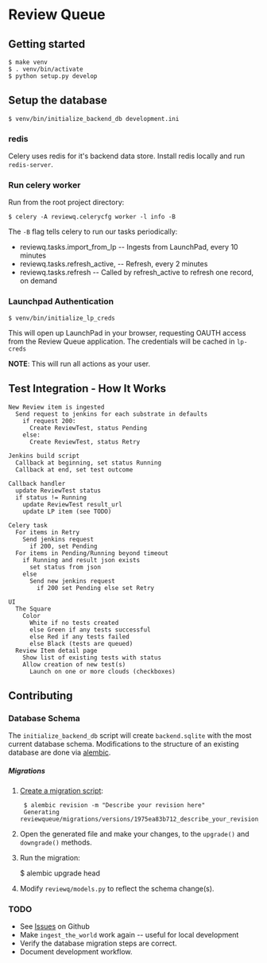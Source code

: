 # Review Queue


## Getting started

    $ make venv
    $ . venv/bin/activate
    $ python setup.py develop


## Setup the database

    $ venv/bin/initialize_backend_db development.ini

### redis

Celery uses redis for it's backend data store. Install redis locally and run ```redis-server```.

### Run celery worker

Run from the root project directory:

    $ celery -A reviewq.celerycfg worker -l info -B

The ```-B``` flag tells celery to run our tasks periodically:
- reviewq.tasks.import_from_lp -- Ingests from LaunchPad, every 10 minutes
- reviewq.tasks.refresh_active, -- Refresh, every 2 minutes
- reviewq.tasks.refresh -- Called by refresh_active to refresh one record, on demand


### Launchpad Authentication

    $ venv/bin/initialize_lp_creds

This will open up LaunchPad in your browser, requesting OAUTH access from the Review Queue application. The credentials will be cached in ```lp-creds```

**NOTE**: This will run all actions as your user.


## Test Integration - How It Works

```
New Review item is ingested
  Send request to jenkins for each substrate in defaults
    if request 200:
      Create ReviewTest, status Pending
    else:
      Create ReviewTest, status Retry

Jenkins build script
  Callback at beginning, set status Running
  Callback at end, set test outcome

Callback handler
  update ReviewTest status
  if status != Running
    update ReviewTest result_url
    update LP item (see TODO)

Celery task
  For items in Retry
    Send jenkins request
      if 200, set Pending
  For items in Pending/Running beyond timeout
    if Running and result json exists
      set status from json
    else
      Send new jenkins request
        if 200 set Pending else set Retry

UI
  The Square
    Color
      White if no tests created
      else Green if any tests successful
      else Red if any tests failed
      else Black (tests are queued)
  Review Item detail page
    Show list of existing tests with status
    Allow creation of new test(s)
      Launch on one or more clouds (checkboxes)
```


## Contributing

### Database Schema

The ```initialize_backend_db``` script will create ```backend.sqlite``` with the most current database schema. Modifications to the structure of an existing database are done via [alembic](https://alembic.readthedocs.org/en/latest/).

##### Migrations

1. [Create a migration script](https://alembic.readthedocs.org/en/latest/tutorial.html#create-a-migration-script):

        $ alembic revision -m "Describe your revision here"
        Generating reviewqueue/migrations/versions/1975ea83b712_describe_your_revision_here.py...done

2. Open the generated file and make your changes, to the ```upgrade()``` and ```downgrade()``` methods.

3. Run the migration:

    $ alembic upgrade head

4. Modify ```reviewq/models.py``` to reflect the schema change(s).


### TODO
- See [Issues](https://github.com/juju-solutions/review-queue/issues) on Github
- Make ```ingest_the_world``` work again -- useful for local development
- Verify the database migration steps are correct.
- Document development workflow.
